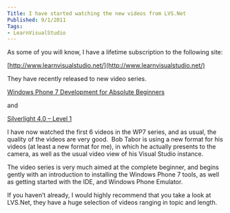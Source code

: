 ```yaml
---
Title: I have started watching the new videos from LVS.Net
Published: 9/1/2011
Tags:
- LearnVisualStudio
---
```


As some of you will know, I have a lifetime subscription to the following site:

[http://www.learnvisualstudio.net/](http://www.learnvisualstudio.net/)

They have recently released to new video series.

[Windows Phone 7 Development for Absolute Beginners](http://www.learnvisualstudio.net/content/series/Windows_Phone_7_Development_for_Absolute_Beginners.aspx)

and

[Silverlight 4.0 – Level 1](http://www.learnvisualstudio.net/content/series/Silverlight_4_0_Level_1.aspx)

I have now watched the first 6 videos in the WP7 series, and as usual, the quality of the videos are very good.  Bob Tabor is using a new format for his videos (at least a new format for me), in which he actually presents to the camera, as well as the usual video view of his Visual Studio instance.

The video series is very much aimed at the complete beginner, and begins gently with an introduction to installing the Windows Phone 7 tools, as well as getting started with the IDE, and Windows Phone Emulator.

If you haven’t already, I would highly recommend that you take a look at LVS.Net, they have a huge selection of videos ranging in topic and length.
